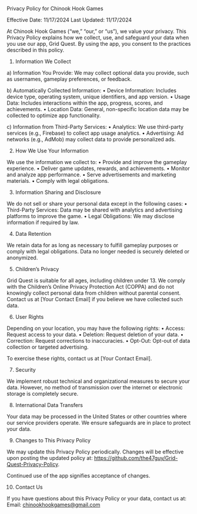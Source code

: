 Privacy Policy for Chinook Hook Games

Effective Date: 11/17/2024
Last Updated: 11/17/2024

At Chinook Hook Games (“we,” “our,” or “us”), we value your privacy. This Privacy Policy explains how we collect, use, and safeguard your data when you use our app, Grid Quest. By using the app, you consent to the practices described in this policy.

1. Information We Collect

a) Information You Provide:
We may collect optional data you provide, such as usernames, gameplay preferences, or feedback.

b) Automatically Collected Information:
	•	Device Information: Includes device type, operating system, unique identifiers, and app version.
	•	Usage Data: Includes interactions within the app, progress, scores, and achievements.
	•	Location Data: General, non-specific location data may be collected to optimize app functionality.

c) Information from Third-Party Services:
	•	Analytics: We use third-party services (e.g., Firebase) to collect app usage analytics.
	•	Advertising: Ad networks (e.g., AdMob) may collect data to provide personalized ads.

2. How We Use Your Information

We use the information we collect to:
	•	Provide and improve the gameplay experience.
	•	Deliver game updates, rewards, and achievements.
	•	Monitor and analyze app performance.
	•	Serve advertisements and marketing materials.
	•	Comply with legal obligations.

3. Information Sharing and Disclosure

We do not sell or share your personal data except in the following cases:
	•	Third-Party Services: Data may be shared with analytics and advertising platforms to improve the game.
	•	Legal Obligations: We may disclose information if required by law.

4. Data Retention

We retain data for as long as necessary to fulfill gameplay purposes or comply with legal obligations. Data no longer needed is securely deleted or anonymized.

5. Children’s Privacy

Grid Quest is suitable for all ages, including children under 13. We comply with the Children’s Online Privacy Protection Act (COPPA) and do not knowingly collect personal data from children without parental consent. Contact us at [Your Contact Email] if you believe we have collected such data.

6. User Rights

Depending on your location, you may have the following rights:
	•	Access: Request access to your data.
	•	Deletion: Request deletion of your data.
	•	Correction: Request corrections to inaccuracies.
	•	Opt-Out: Opt-out of data collection or targeted advertising.

To exercise these rights, contact us at [Your Contact Email].

7. Security

We implement robust technical and organizational measures to secure your data. However, no method of transmission over the internet or electronic storage is completely secure.

8. International Data Transfers

Your data may be processed in the United States or other countries where our service providers operate. We ensure safeguards are in place to protect your data.

9. Changes to This Privacy Policy

We may update this Privacy Policy periodically. Changes will be effective upon posting the updated policy at:
https://github.com/the47guy/Grid-Quest-Privacy-Policy.

Continued use of the app signifies acceptance of changes.

10. Contact Us

If you have questions about this Privacy Policy or your data, contact us at:
Email: chinookhookgames@gmail.com
